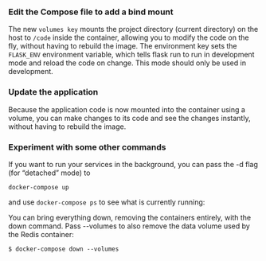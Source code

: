 ### Edit the Compose file to add a bind mount
The new `volumes key` mounts the project directory (current directory) on the host to `/code` inside the container, allowing you to modify the code on the fly, without having to rebuild the image. The environment key sets the `FLASK_ENV` environment variable, which tells flask run to run in development mode and reload the code on change. This mode should only be used in development.

### Update the application
Because the application code is now mounted into the container using a volume, you can make changes to its code and see the changes instantly, without having to rebuild the image.

### Experiment with some other commands
If you want to run your services in the background, you can pass the -d flag (for “detached” mode) to 

`docker-compose up` 

and use `docker-compose ps` to see what is currently running:


You can bring everything down, removing the containers entirely, with the down command. Pass --volumes to also remove the data volume used by the Redis container:

` $ docker-compose down --volumes `